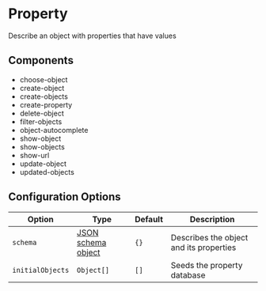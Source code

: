 # Property

Describe an object with properties that have values

## Components

- choose-object
- create-object
- create-objects
- create-property
- delete-object
- filter-objects
- object-autocomplete
- show-object
- show-objects
- show-url
- update-object
- updated-objects

## Configuration Options

| Option | Type | Default | Description |
| ------ | ---- | ------  | ----------- |
|`schema` | [JSON schema object](http://json-schema.org/) | `{}` | Describes the object and its properties |
| `initialObjects` | `Object[]` | `[]` | Seeds the property database |
